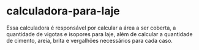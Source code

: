 # calculadora-para-laje
Essa calculadora é responsável por calcular a área a ser coberta, a quantidade de vigotas e isopores para laje, além de calcular a quantidade de cimento, areia, brita e vergalhões necessários para cada caso.
